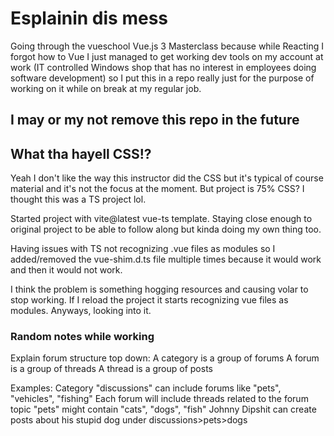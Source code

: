 # Esplainin dis mess

Going through the vueschool Vue.js 3 Masterclass because while Reacting I forgot how to Vue
I just managed to get working dev tools on my account at work (IT controlled Windows shop that has no interest in employees doing software development) so I put this in a repo really just for the purpose of working on it while on break at my regular job.

## I may or my not remove this repo in the future

## What tha hayell CSS!?

Yeah I don't like the way this instructor did the CSS but it's typical of course material and it's not the focus at the moment. But project is 75% CSS? I thought this was a TS project lol.

Started project with vite@latest vue-ts template. Staying close enough to original project to be able to follow along but kinda doing my own thing too.

Having issues with TS not recognizing .vue files as modules so I added/removed the vue-shim.d.ts file multiple times because it would work and then it would not work.

I think the problem is something hogging resources and causing volar to stop working. If I reload the project it starts recognizing vue files as modules. Anyways, looking into it.

### Random notes while working

Explain forum structure top down:
A category is a group of forums
A forum is a group of threads
A thread is a group of posts

Examples:
Category "discussions" can include forums like "pets", "vehicles", "fishing"
Each forum will include threads related to the forum topic
"pets" might contain "cats", "dogs", "fish"
Johnny Dipshit can create posts about his stupid dog under discussions>pets>dogs

